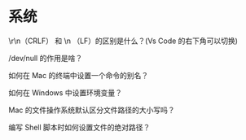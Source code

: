 # 系统

\r\n（CRLF） 和 \n （LF）的区别是什么？(Vs Code 的右下角可以切换)

/dev/null 的作用是啥？

如何在 Mac 的终端中设置一个命令的别名？

如何在 Windows 中设置环境变量？

Mac 的文件操作系统默认区分文件路径的大小写吗？

编写 Shell 脚本时如何设置文件的绝对路径？
